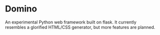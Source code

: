 # Domino

An experimental Python web framework built on flask. It currently resembles a glorified HTML/CSS generator, but more features are planned.
